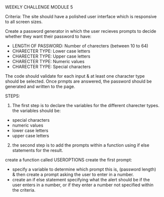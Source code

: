 WEEKLY CHALLENGE MODULE 5

Criteria: 
The site should have a polished user interface which is responsive to all screen sizes. 

Create a password generator in which the user recieves prompts to decide whether they want their password to have: 
- LENGTH OF PASSWORD: Number of charecters (between 10 to 64)
- CHARECTER TYPE: Lower case letters
- CHARECTER TYPE: Upper case letters
- CHARECTER TYPE: Numeric values
- CHARECTER TYPE: Special characters

The code should validate for each input & at least one character type should be selected. Once prmpts are answered, the password should be generated and written to the page.


STEPS: 
1. The first step is to declare the variables for the different charecter types. the variables should be: 
- special characters
- numeric values
- lower case letters
- upper case letters

2. the second step is to add the prompts within a function using if else statements for the result. 

create a function called USEROPTIONS 
create the first prompt: 
- specify a variable to determine which prompt this is, (password length) & then create a prompt asking the user to enter in a number. 
- create an if else statement specifying what the alert should be if the user enters in a number, or if they enter a number not specified within the criteria. 

